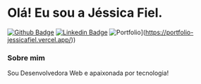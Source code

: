 # Olá! Eu sou a Jéssica Fiel.

[![Github Badge](https://img.shields.io/badge/-Github-000?style=flat-square&logo=Github&logoColor=white&link=https://github.com/jessicafiel)](https://github.com/jessicafiel)
[![Linkedin Badge](https://img.shields.io/badge/-LinkedIn-blue?style=flat-square&logo=Linkedin&logoColor=white&link=https://www.linkedin.com/in/jessica-gama-fiel-09b55b140/)](https://www.linkedin.com/in/jessica-gama-fiel-09b55b140/)
![Portfolio](https://img.shields.io/badge/Portfolio-%23000000.svg?style=for-the-badge&logo=firefox&logoColor=#FF7139)](https://portfolio-jessicafiel.vercel.app/))


### Sobre mim
Sou Desenvolvedora Web e apaixonada por tecnologia!



